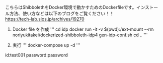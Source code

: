 こちらはShibbolethをDocker環境で動かすためのDockerfileです。インストール方法、使い方などは以下のブログをご覧ください！！  
https://tech-lab.sios.jp/archives/19270

1. Docker file を作成
'''
cd idp
docker run -it -v $(pwd):/ext-mount --rm noriyukitakei/dockerized-shibboleth-idp4 gen-idp-conf.sh
cd ..
'''

2. 実行
'''
docker-compose up -d
'''

id:test001
password:password
